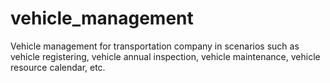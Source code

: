 # vehicle_management
Vehicle management for transportation company in scenarios such as vehicle registering, vehicle annual inspection, vehicle maintenance, vehicle resource calendar, etc.
